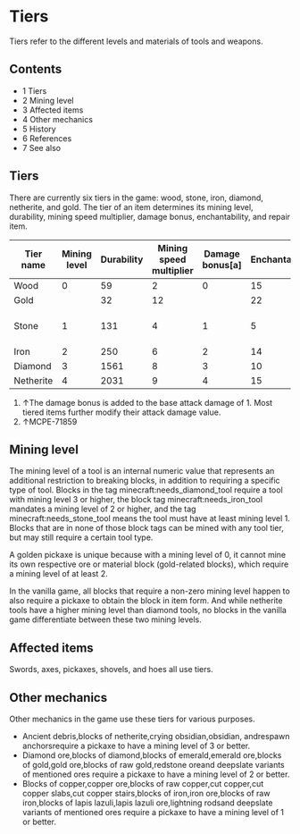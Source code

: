 # Tiers
Tiers refer to the different levels and materials of tools and weapons.

## Contents
- 1 Tiers
- 2 Mining level
- 3 Affected items
- 4 Other mechanics
- 5 History
- 6 References
- 7 See also

## Tiers
There are currently six tiers in the game: wood, stone, iron, diamond, netherite, and gold. The tier of an item determines its mining level, durability, mining speed multiplier, damage bonus, enchantability, and repair item.

| Tier name | Mining level | Durability | Mining speed multiplier | Damage bonus[a] | Enchantability | Repair item                                                    |
|-----------|--------------|------------|-------------------------|-----------------|----------------|----------------------------------------------------------------|
| Wood      | 0            | 59         | 2                       | 0               | 15             | Planks                                                         |
| Gold      |              | 32         | 12                      |                 | 22             | Gold Ingot                                                     |
| Stone     | 1            | 131        | 4                       | 1               | 5              | Cobbled DeepslateCobblestoneBlackstone‌[Java Edition  only][b] |
| Iron      | 2            | 250        | 6                       | 2               | 14             | Iron Ingot                                                     |
| Diamond   | 3            | 1561       | 8                       | 3               | 10             | Diamond                                                        |
| Netherite | 4            | 2031       | 9                       | 4               | 15             | Netherite Ingot                                                |

1. ↑The damage bonus is added to the base attack damage of 1. Most tiered items further modify their attack damage value.
2. ↑MCPE-71859

## Mining level
The mining level of a tool is an internal numeric value that represents an additional restriction to breaking blocks, in addition to requiring a specific type of tool. Blocks in the tag minecraft:needs_diamond_tool require a tool with mining level 3 or higher, the block tag minecraft:needs_iron_tool mandates a mining level of 2 or higher, and the tag minecraft:needs_stone_tool means the tool must have at least mining level 1. Blocks that are in none of those block tags can be mined with any tool tier, but may still require a certain tool type.

A golden pickaxe is unique because with a mining level of 0, it cannot mine its own respective ore or material block (gold-related blocks), which require a mining level of at least 2.

In the vanilla game, all blocks that require a non-zero mining level happen to also require a pickaxe to obtain the block in item form. And while netherite tools have a higher mining level than diamond tools, no blocks in the vanilla game differentiate between these two mining levels.

## Affected items
Swords, axes, pickaxes, shovels, and hoes all use tiers.

## Other mechanics
Other mechanics in the game use these tiers for various purposes.

- Ancient debris,blocks of netherite,crying obsidian,obsidian, andrespawn anchorsrequire a pickaxe to have a mining level of 3 or better.
- Diamond ore,blocks of diamond,blocks of emerald,emerald ore,blocks of gold,gold ore,blocks of raw gold,redstone oreand deepslate variants of mentioned ores require a pickaxe to have a mining level of 2 or better.
- Blocks of copper,copper ore,blocks of raw copper,cut copper,cut copper slabs,cut copper stairs,blocks of iron,iron ore,blocks of raw iron,blocks of lapis lazuli,lapis lazuli ore,lightning rodsand deepslate variants of mentioned ores require a pickaxe to have a mining level of 1 or better.


